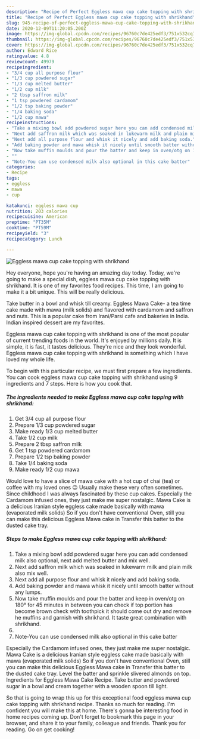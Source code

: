 ```yaml
---
description: "Recipe of Perfect Eggless mawa cup cake topping with shrikhand"
title: "Recipe of Perfect Eggless mawa cup cake topping with shrikhand"
slug: 945-recipe-of-perfect-eggless-mawa-cup-cake-topping-with-shrikhand
date: 2020-12-09T11:20:05.200Z
image: https://img-global.cpcdn.com/recipes/96760c7de425edf3/751x532cq70/eggless-mawa-cup-cake-topping-with-shrikhand-recipe-main-photo.jpg
thumbnail: https://img-global.cpcdn.com/recipes/96760c7de425edf3/751x532cq70/eggless-mawa-cup-cake-topping-with-shrikhand-recipe-main-photo.jpg
cover: https://img-global.cpcdn.com/recipes/96760c7de425edf3/751x532cq70/eggless-mawa-cup-cake-topping-with-shrikhand-recipe-main-photo.jpg
author: Edward Rice
ratingvalue: 4.8
reviewcount: 49979
recipeingredient:
- "3/4 cup all purpose flour"
- "1/3 cup powdered sugar"
- "1/3 cup melted butter"
- "1/2 cup milk"
- "2 tbsp saffron milk"
- "1 tsp powdered cardamom"
- "1/2 tsp baking powder"
- "1/4 baking soda"
- "1/2 cup mawa"
recipeinstructions:
- "Take a mixing bowl add powdered sugar here you can add condensed milk also optional, next add melted butter and mix well."
- "Next add saffron milk which was soaked in lukewarm milk and plain milk also mix well."
- "Next add all purpose flour and whisk it nicely and add baking soda."
- "Add baking powder and mawa whisk it nicely until smooth batter without any lumps."
- "Now take muffin moulds and pour the batter and keep in oven/otg on 180° for 45 minutes in between you can check if top portion has become brown check with toothpick it should come out dry and remove he muffins and garnish with shrikhand. It taste great combination with shrikhand."
- ""
- "Note-You can use condensed milk also optional in this cake batter"
categories:
- Recipe
tags:
- eggless
- mawa
- cup

katakunci: eggless mawa cup 
nutrition: 203 calories
recipecuisine: American
preptime: "PT35M"
cooktime: "PT59M"
recipeyield: "3"
recipecategory: Lunch

---
```



![Eggless mawa cup cake topping with shrikhand](https://img-global.cpcdn.com/recipes/96760c7de425edf3/751x532cq70/eggless-mawa-cup-cake-topping-with-shrikhand-recipe-main-photo.jpg)

Hey everyone, hope you're having an amazing day today. Today, we're going to make a special dish, eggless mawa cup cake topping with shrikhand. It is one of my favorites food recipes. This time, I am going to make it a bit unique. This will be really delicious.

Take butter in a bowl and whisk till creamy. Eggless Mawa Cake- a tea time cake made with mawa (milk solids) and flavored with cardamom and saffron and nuts. This is a popular cake from Irani/Parsi cafe and bakeries in India. Indian inspired dessert are my favorites.

Eggless mawa cup cake topping with shrikhand is one of the most popular of current trending foods in the world. It's enjoyed by millions daily. It is simple, it is fast, it tastes delicious. They're nice and they look wonderful. Eggless mawa cup cake topping with shrikhand is something which I have loved my whole life.


To begin with this particular recipe, we must first prepare a few ingredients. You can cook eggless mawa cup cake topping with shrikhand using 9 ingredients and 7 steps. Here is how you cook that.

<!--inarticleads1-->

##### The ingredients needed to make Eggless mawa cup cake topping with shrikhand:

1. Get 3/4 cup all purpose flour
1. Prepare 1/3 cup powdered sugar
1. Make ready 1/3 cup melted butter
1. Take 1/2 cup milk
1. Prepare 2 tbsp saffron milk
1. Get 1 tsp powdered cardamom
1. Prepare 1/2 tsp baking powder
1. Take 1/4 baking soda
1. Make ready 1/2 cup mawa


Would love to have a slice of mawa cake with a hot cup of chai (tea) or coffee with my loved ones 😉 Usually make these very often sometimes. Since childhood I was always fascinated by these cup cakes. Especially the Cardamom infused ones, they just make me super nostalgic. Mawa Cake is a delicious Iranian style eggless cake made basically with mawa (evaporated milk solids) So if you don&#39;t have conventional Oven, still you can make this delicious Eggless Mawa cake in Transfer this batter to the dusted cake tray. 

<!--inarticleads2-->

##### Steps to make Eggless mawa cup cake topping with shrikhand:

1. Take a mixing bowl add powdered sugar here you can add condensed milk also optional, next add melted butter and mix well.
1. Next add saffron milk which was soaked in lukewarm milk and plain milk also mix well.
1. Next add all purpose flour and whisk it nicely and add baking soda.
1. Add baking powder and mawa whisk it nicely until smooth batter without any lumps.
1. Now take muffin moulds and pour the batter and keep in oven/otg on 180° for 45 minutes in between you can check if top portion has become brown check with toothpick it should come out dry and remove he muffins and garnish with shrikhand. It taste great combination with shrikhand.
1. 
1. Note-You can use condensed milk also optional in this cake batter


Especially the Cardamom infused ones, they just make me super nostalgic. Mawa Cake is a delicious Iranian style eggless cake made basically with mawa (evaporated milk solids) So if you don&#39;t have conventional Oven, still you can make this delicious Eggless Mawa cake in Transfer this batter to the dusted cake tray. Level the batter and sprinkle slivered almonds on top. Ingredients for Eggless Mawa Cake Recipe. Take butter and powdered sugar in a bowl and cream together with a wooden spoon till light. 

So that is going to wrap this up for this exceptional food eggless mawa cup cake topping with shrikhand recipe. Thanks so much for reading. I'm confident you will make this at home. There's gonna be interesting food in home recipes coming up. Don't forget to bookmark this page in your browser, and share it to your family, colleague and friends. Thank you for reading. Go on get cooking!

